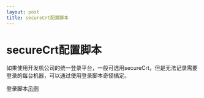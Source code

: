 ```yaml
---
layout: post
title: secureCrt配置脚本
---
```

    
# secureCrt配置脚本

如果使用开发机公司的统一登录平台，一般可选用secureCrt，但是无法记录需要登录的每台机器，可以通过使用登录脚本奇怪搞定。

登录脚本[示例](/attachments/2014-04-25-ssh.js)